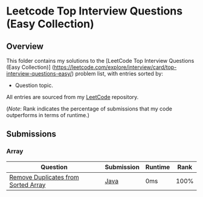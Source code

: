 # Leetcode Top Interview Questions (Easy Collection)

## Overview
This folder contains my solutions to the [LeetCode Top Interview Questions (Easy Collection)] (https://leetcode.com/explore/interview/card/top-interview-questions-easy/) problem list,
with entries sorted by:
- Question topic.

All entries are sourced from my [LeetCode](https://github.com/shumarb/leetcode) repository.

(*Note*: Rank indicates the percentage of submissions that my code outperforms in terms of runtime.)

## Submissions
### Array
| Question                                                                                                                               | Submission                                                                                             | Runtime | Rank   |
|----------------------------------------------------------------------------------------------------------------------------------------|--------------------------------------------------------------------------------------------------------|---------|--------|
| [Remove Duplicates from Sorted Array](https://leetcode.com/problems/remove-duplicates-from-sorted-array/description/)                  | [Java](https://github.com/shumarb/leetcode/blob/main/submissions/RemoveDuplicatesFromSortedArray.java) | 0ms     | 100%   |

